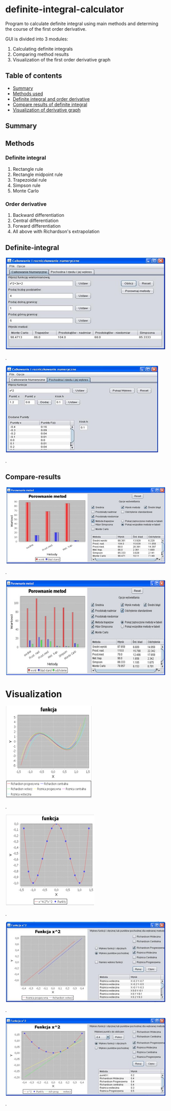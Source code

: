# definite-integral-calculator
Program to calculate definite integral using main methods and determing the course of the first order derivative. 


GUI is divided into 3 modules: 

1) Calculating definite integrals
2) Comparing method results 
3) Visualization of the first order derivative graph



## Table of contents
* [Summary](#summary)
* [Methods used](#methods)
* [Definite integral and order derivative](#definite-integral)
* [Compare results of definite integral](#compare-results)
* [Visualization of derivative graph](#visualization)

## Summary


## Methods

### Definite integral
1) Rectangle rule
2) Rectangle midpoint rule
3) Trapezoidal rule
4) Simpson rule
5) Monte Carlo

### Order derivative 
1) Backward differentiation
2) Central differentiation
3) Forward differentiation
4) All above with Richardson's extrapolation

## Definite-integral

![Guiexample](./images/definite_integral_inputing_data1.jpg)

.

![Guiexample](./images/order_derivative1.jpg)

.


## Compare-results

![Guiexample](./images/definite_integral_comparing_methods.jpg)

.

![Guiexample](./images/definite_integral_comparing_methods2.jpg)


# Visualization

![Guiexample](./images/chart_derivative2.jpg)

.

![Guiexample](./images/chart_derivative.jpg)

.

![Guiexample](./images/chart_derivative_only.jpg)

.

![Guiexample](./images/chart_derivative_and.jpg)

.


 
